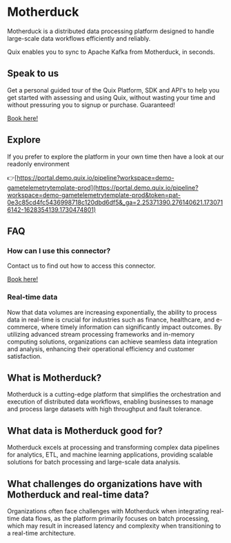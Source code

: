 <!-- START MARKDOWN -->
<!--[tech-name]-->
# Motherduck

<!--[blurb-about-tech]-->
Motherduck is a distributed data processing platform designed to handle large-scale data workflows efficiently and reliably.

Quix enables you to sync to Apache Kafka <span id="to_or_from">from</span> <span id="techname">Motherduck</span>, in seconds.

## Speak to us

Get a personal guided tour of the Quix Platform, SDK and API's to help you get started with assessing and using Quix, without wasting your time and without pressuring you to signup or purchase. Guaranteed!

[Book here!](https://share.hsforms.com/1iW0TmZzKQMChk0lxd_tGiw4yjw2?__hstc=175542013.19c333c2ae8002be5fbc6a17a447e442.1730474801833.1730474801833.1730716142494.2&__hssc=175542013.2.1730716142494&__hsfp=3927774151)


## Explore

If you prefer to explore the platform in your own time then have a look at our readonly environment

👉[https://portal.demo.quix.io/pipeline?workspace=demo-gametelemetrytemplate-prod](https://portal.demo.quix.io/pipeline?workspace=demo-gametelemetrytemplate-prod&token=pat-0e3c85cd4fc5436998718c120dbd6df5&_ga=2.25371390.276140621.1730716142-1628354139.1730474801)


## FAQ 

### How can I use this connector?

Contact us to find out how to access this connector.

[Book here!](https://share.hsforms.com/1iW0TmZzKQMChk0lxd_tGiw4yjw2?__hstc=175542013.19c333c2ae8002be5fbc6a17a447e442.1730474801833.1730474801833.1730716142494.2&__hssc=175542013.2.1730716142494&__hsfp=3927774151)

### Real-time data

Now that data volumes are increasing exponentially, the ability to process data in real-time is crucial for industries such as finance, healthcare, and e-commerce, where timely information can significantly impact outcomes. By utilizing advanced stream processing frameworks and in-memory computing solutions, organizations can achieve seamless data integration and analysis, enhancing their operational efficiency and customer satisfaction.

## What is <span id="techname">Motherduck</span>?

<!--[tech-seo-text]-->
Motherduck is a cutting-edge platform that simplifies the orchestration and execution of distributed data workflows, enabling businesses to manage and process large datasets with high throughput and fault tolerance.

## What data is <span id="techname">Motherduck</span> good for?

<!--[tech-data-seo-text]-->
Motherduck excels at processing and transforming complex data pipelines for analytics, ETL, and machine learning applications, providing scalable solutions for batch processing and large-scale data analysis.

## What challenges do organizations have with <span id="techname">Motherduck</span> and real-time data?

<!--[tech-challenges-seo-text]-->
Organizations often face challenges with Motherduck when integrating real-time data flows, as the platform primarily focuses on batch processing, which may result in increased latency and complexity when transitioning to a real-time architecture.
<!-- END MARKDOWN -->